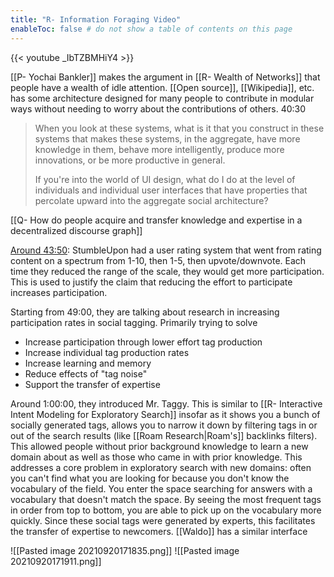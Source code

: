 ```yaml
---
title: "R- Information Foraging Video"
enableToc: false # do not show a table of contents on this page
---
```


{{< youtube _IbTZBMHiY4 >}}

[[P- Yochai Bankler]] makes the argument in [[R- Wealth of Networks]] that people have a wealth of idle attention. [[Open source]], [[Wikipedia]], etc. has some architecture designed for many people to contribute in modular ways without needing to worry about the contributions of others. 40:30

> When you look at these systems, what is it that you construct in these systems that makes these systems, in the aggregate, have more knowledge in them, behave more intelligently, produce more innovations, or be more productive in general.
>
> If you're into the world of UI design, what do I do at the level of individuals and individual user interfaces that have properties that percolate upward into the aggregate social architecture?

[[Q- How do people acquire and transfer knowledge and expertise in a decentralized discourse graph]]

[Around 43:50](https://youtu.be/_IbTZBMHiY4?t=2635): StumbleUpon had a user rating system that went from rating content on a spectrum from 1-10, then 1-5, then upvote/downvote. Each time they reduced the range of the scale, they would get more participation. This is used to justify the claim that reducing the effort to participate increases participation. 

Starting from 49:00, they are talking about research in increasing participation rates in social tagging. Primarily trying to solve
- Increase participation through lower effort tag production
- Increase individual tag production rates
- Increase learning and memory
- Reduce effects of "tag noise"
- Support the transfer of expertise

Around 1:00:00, they introduced Mr. Taggy. This is similar to [[R- Interactive Intent Modeling for Exploratory Search]] insofar as it shows you a bunch of socially generated tags, allows you to narrow it down by filtering tags in or out of the search results (like [[Roam Research|Roam's]] backlinks filters). This allowed people without prior background knowledge to learn a new domain about as well as those who came in with prior knowledge. This addresses a core problem in exploratory search with new domains: often you can't find what you are looking for because you don't know the vocabulary of the field. You enter the space searching for answers with a vocabulary that doesn't match the space. By seeing the most frequent tags in order from top to bottom, you are able to pick up on the vocabulary more quickly. Since these social tags were generated by experts, this facilitates the transfer of expertise to newcomers. [[Waldo]] has a similar interface 

![[Pasted image 20210920171835.png]]
![[Pasted image 20210920171911.png]]
